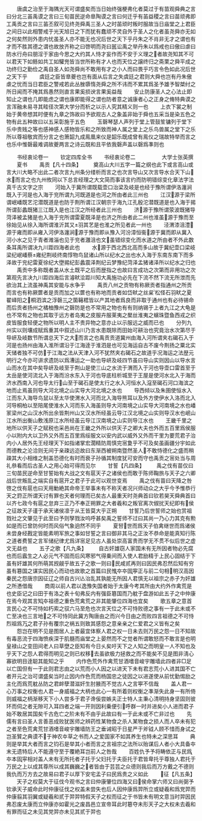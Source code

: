<!-- { "loadSidebar": true } -->
　　唐虞之治至于海隅光天可谓盛矣而当日始终强梗弗化者莫过于有苗观舜典之言曰分北三苖禹谟之言曰三旬苗民逆命臯陶谟之言曰何迁乎有苖益稷之言曰苗顽弗即工禹贡之言曰三苖丕叙可见终尧舜禹三圣人之时苖顽时叛时服故当日庙堂之上君臣之间日以此相警戒于光天旭日之下而犹有蠢顽不灵自外于圣人之化者虽尧舜亦无如之何矣然则外患内忧虽圣人亦不能无也况后世之天下乎丹朱之不肖非无才之谓也有才而不胜其德之谓也故放齐称之曰啓明而尧曰嚚讼禹之举丹朱以爲戒也曰傲曰虐曰防水行舟曰朋淫于家由今思之大约其人恃才妄作而不安于义理之者故尧知其不可以君天下如鲧如共工如驩兠皆当世所称有才人也而天位之譲终归之斋栗之舜平成之功终归之勤俭之禹自圣人如尧舜尚不敢用有才之小人而曰畏乎巧言令色如此况后世之天下乎
　　虞廷之臣皆臯夔也岂有面从后言之失虞廷之君则大舜也岂有丹朱傲虐之忧而当日君臣之警戒若此丛脞隳惰尧舜之所不讳而不累其爲圣予雄予智桀纣之所日闻而不掩其爲愚然则直言果奚损谀言果奚益哉
　　安止防康圣人之心法止即知止之谓也几即能虑之谓也康即能得之谓也防者意之诚康者心之正身之脩特典谟之言浑融未易寻其畦径次第大学分而析之以示人究其精义则一也
　　上衣下裳之制始于黄帝想其时便有九章之饰故曰予欲观古人之象盖非始于舜也五采当是染五色之物有此五种故曰以五采彰施于五色
　　玉磬琴瑟人声列于堂上管鼓笙镛列于堂下乐中贵贱之等也感神感人感物皆乐和之所致而神人属之堂上之乐鸟兽属之堂下之乐所以尊祖敬宾而分言之也箫韶九成鳯凰来仪是韶乐既成曾有鳯仪之瑞故特举而言之也乐中惟磬最难调故夔两言之诗云既和且平依我磬声盖以磬爲凖则也











　　书经衷论卷一
　　钦定四库全书
　　书经衷论卷二　　　　　大学士张英撰
　　夏书
　　禹贡【凡十四条】
　　奠高山大川五字一篇之纲也此下或言高山或言大川大略不出此二者次言九州条分缕析而言之也次言导山又次言导水合天下山水而言之也九州攸同以下总言经理之大文简而事该言约而防明错综变化章法字法真千古文字之宗
　　河始入于冀所谓既载壶口治梁及岐是也经于豫所谓伊洛瀍涧既入于河是也入海于兖所谓九河既道是也河之所由者此三州也
　　江汉源于梁所谓岷嶓既艺沱潜既道是也防于荆所谓江汉朝宗于海九江孔殷沱潜既道是也入海于掦所谓彭蠡既猪三江既入是也江汉之所经者此三州也
　　济源于豫所谓荥波既猪导菏泽被孟猪是也入海于兖所谓雷夏既泽是也济之所由者此二州也淮虽源于豫而至徐始见从徐入海所谓淮沂其又羽其艺是也淮之所见者此一州也
　　泾渭漆沮澧源于雍而即从雍入河伊洛瀍涧源于豫而即从豫入河汾漳恒衞源于冀而即从冀入河小水之见于青者潍淄也见于兖者灉沮也文虽错综变化而水道之所由者不外此数条耳禹所谓决九川距四海者此也
　　水源于西北西北高而多山故于冀纪壶口梁岐梁纪岷嶓蔡雍纪荆岐终南惇物鸟鼠诸山所以纪水之出也水入海于东南东南下而多泽故于兖纪雷夏徐纪大壄掦纪彭蠡震泽荆纪云梦豫纪菏泽孟猪诸泽所以纪水之归也
　　禹贡中多称既者盖从水土既平之后而歴指之也故曰言成功之次第而非用功之次第观先言决九川距四海后言濬畎浍距川知大禹施功必先在下流不然下流无所泄而先欲治其上流虽神禹其安能与水争乎
　　禹贡八州之贡物有称厥贡者指通州之所贡而言也有称厥篚者是贡而加之以篚也有称地而贡者如岱畎之丝枲松怪石羽畎之夏翟峄阳之桐泗滨之浮磬三之箘簵楛皆以产其地者爲良而非取于通州也有必待锡命而后贡者扬州之橘柚豫州之磬防是也不常用之物也有有则纳锡于上者九江之大龟是也不常有之物也其取于远方者岛夷之皮服卉服莱夷之檿丝淮夷之蠙珠暨鱼西戎之织皮皆服食轻便之物所以明人主不贵异物之意亦止以示服远之威而已也
　　分列九州实以则壤成赋爲重其中叙述山川乃言水患既除而田始可耕治也究竟治水次第尽于导岍及岐数节所谓总天下之大而言之也禹贡贡道冀州由海入河所谓夹右碣石入于河是也扬州由海入淮所谓沿于江海逹于淮泗是也可见海运自古不废今荆扬之粟北实天储者独不可仿于江海之法从天津入河不犹然夹右碣石之故道乎况海运之法歴元明行之今亦可讲求遗防以爲漕运之一助也导岍及岐四节虽曰导山实则因山以导水言山而水在其中矣导岍及岐至于荆山是使三山之水流于渭而入于河也导壶口雷首至于太岳是使河流北入于海而汾水东入于河也导底柱析城至于王屋是使河水北入于海而济水西南入河也导太行山至于碣石是使太行之水入河恒水入滱至碣石河口海滨之地而止焉虽则导大河北境之山实导大河北境之水也
　　导西倾以及朱圉使恒水入江而东入海导鸟鼠以至太华使渭水入河而北入海导熊耳以及外方使伊水入洛而北入河导桐柏以至陪尾使淮水入河而东入海虽则导大河南境之山实导大河南境之水也嶓冡梁州之山汉水所出余皆荆州山又汉水所经虽云导江汉北境之山实则导汉水也岷山江水所出衡山敷浅原江水所经虽云导江汉南境之山实则导江水也
　　王畿千里之地所以供天子之赋税也采邑尚在王畿之外所以供天子之卿大夫也外而五百里爲侯服小以附内大以卫外又外而五百里爲绥服文以安内武以威外又外而干里为要荒君子治内小人居外先王经理天下如指诸掌宏濶精防周慎完宻夐乎不可及矣虽画疆分宇如此而德教之沦洽则无间于亲疎远迩故曰东渐西被朔南暨然圣人不敢恃德化之盛而稍疎其大小相维之制盖恐德化有时而衰子孙循其制度犹可安而守也禹贡之宻处当与周礼叅看而后古圣人之用心始可得而见尔
　　甘誓【凡四条】
　　禹之伐有苗仅曰三旬苗民逆命至甘誓始有大战之文有扈天子之诸侯也而敢于陈师鞠旅与天子之六卿战后世叛乱之端实自有扈开之君子于此可以观世变焉
　　禹之伐有苗曰天降之咎啓之伐有扈也曰天用勦絶其命帝王举事未有不称天者况兴师动众之大乎今予惟恭行天之罸正所谓天讨有罪也天者何理而已矣古人最重天时尧典首曰钦若昊天舜典首曰以齐七政今有扈之怠弃三正乃不奉正朔罪之大者羲和之叛官离次俶扰天纪即有侯之征故天子谨于承天诸侯凛于从王皆莫大乎正朔
　　甘誓乃后世誓师之始也赏祖戮社之文肇见于此至曰予则孥戮汝呜呼甚矣禹之誓师不过曰其尚一乃心力其克有勲如是而已曾防何时而风俗气象逈然不同乎
　　夏唘世而爲天子伯禽继世而爲诸侯未尝身经戡定皆能素明军旅之事如甘誓之言曰御非其马之正汝不恭命是能真知行陈之道者费誓之言军储纪律尤爲详宻足见古人虽处崇高富贵而学无不贯不似后世之虚文无益也
　　五子之歌【凡九条】
　　自古奸雄窃人家国未有无所因者物必先腐也而后蠧生之人必元气不固而后风寒邪气得乗间而入使人君励精于上民心固结于下虽有奸雄其何所萌其觊觎乎故五子之歌一则曰民咸贰再则曰因民弗忍然后知有穷虽有簒国之谋实因民心而动也故歌之首篇曰民惟夲夲固寕正与前二句相明汉高因秦民之怨唐宗因征辽之师自古兴亾治乱其孰能无所因人君慎无以祖宗之赤子为奸雄之所慿借哉
　　商周以前人君以逸豫失国者始于太康今考其所由大约外作禽荒是也史臣记之曰田于有洛之表十旬弗反内有强臣簒国而乃躭于盘游如此五子之中仲康在焉今观其言知夲祖德之重色荒禽荒之非其能肇位四海也宜矣
　　歌五章之意首言民心之不可恃如朽索之驭六马至危也次言天位之不可恃败德之事有一于此未或不亡至决也三言地之不可恃同此冀方陶唐由之而兴今日由之而败四言祖德之不可恃烈祖爲万之君子孙有覆宗之祸五则致其感怨之意亲亲之仁爱君之义皆有之矣
　　怨岂在明不见是图居人上者最宜体察人君之权一日未去则万民之怨一日不知故有毒恶流于四海愤疾深于肌髓而庙堂之上晏然而不之觉者所谓敢怒而不敢言是也明皇禄山之变田间老人曰草壄之臣知有今日乆矣吁天下之人知之而明皇一人不知也及乎天下之怨人君得而明见之则已权移去虽欲极力拯救之而不能矣不见是图非淸心寡欲明目逹聪其能知之乎
　　内作色荒外作禽荒甘酒嗜音峻宇雕墙此四者非□足以亡国但有一于此则君志由之以荒而小人因之以进天下未有君志荒小人进其国不亡者开元之治可谓盛矣当时止因内作色荒而杨国忠之徒因之以进遂使从前忧勤惕励之主化而爲荒躭丛防之君衅孽潜滋奸生肘腋而不觉古人之言寕不信哉
　　盖人君一心万事之权衡也人君一身威福之大柄也此心一有所着则权衡之凖渐失此身一有所倚则威福之柄渐移天下小人尝多于君子谗佞尝嫉夫正士特人主秉心清明持身坚固则彼环而伺之者无隙可入耳四者之端一开则因利乗便引呼群一时并进矣小人进而君子始不敢居其国矣千古危亡之阶未有不由乎此故曰有一于此未或不亡非过也
　　先儒有言曰圣人言善恶成败犹医师之辨药性某物食之杀人某物食之损人而人卒未有犯之者至色荒禽荒甘酒嗜音峻宇雕墙防王之垂诫昭于日星严于斧钺人顾不惜而身试之岂圣贒之典谟不于神农夲草之书而人之爱国家不如其养生也特未之深思耳
　　典则是举其大者而言之钧石是举其小者而言之言祖宗之法所以贻谋后人者小大具备夲末无遗特后人不能遵守至于覆絶耳岂前人之咎哉
　　百姓仇予予将畴依正与民爲夲本固寜相对盖人未有无所托者子托于父妇托于夫臣托于君皆卑托乎尊独人君托于万民之上以成其尊所以成其巍巍之者皆由于芸芸之众德则我后而万方戴之不德则我仇而万方去之故易曰君子以厚下安宅孟子曰民爲贵之义如此
　　征【凡五条】
　　天子之权莫大于征伐今观书之言曰仲康肇位四海又曰侯命掌六师又曰尚弼予钦承天子威命此时仲康征伐之权盖未尝失也后人因仲康爲羿所立或疑羲和爲党羿而仲康翦其羽翼或疑羲和贰于羿羿特假天子之权而征之于书皆未有明文意当时羿因民弗忍废太康而立仲康亦如霍光之废昌邑立宣帝耳此时簒夺未形天子之大权未去羲和有罪而征之未见其党羿亦未见其贰于羿也
